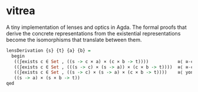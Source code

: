 # vitrea
A tiny implementation of lenses and optics in Agda.  The formal proofs that
derive the concrete representations from the existential representations become
the isomorphisms that translate between them.

``` haskell
lensDerivation {s} {t} {a} {b} =
  begin
   ((∫exists c ∈ Set , ((s -> c × a) × (c × b -> t))))           ≅⟨ ≅-coend (λ c -> trivial) ⟩
   ((∫exists c ∈ Set , (((s -> c) × (s -> a)) × (c × b -> t))))  ≅⟨ ≅-coend (λ c -> trivial) ⟩
   ((∫exists c ∈ Set , ((s -> c) × (s -> a) × (c × b -> t))))    ≅⟨ yoneda ⟩
   ((s -> a) × (s × b -> t))
qed
```
